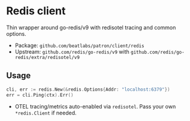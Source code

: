 # Redis client

Thin wrapper around go-redis/v9 with redisotel tracing and common options.

- Package: `github.com/beatlabs/patron/client/redis`
- Upstream: `github.com/redis/go-redis/v9` with `github.com/redis/go-redis/extra/redisotel/v9`

## Usage

```go
cli, err := redis.New(&redis.Options{Addr: "localhost:6379"})
err = cli.Ping(ctx).Err()
```

- OTEL tracing/metrics auto-enabled via `redisotel`. Pass your own `*redis.Client` if needed.
